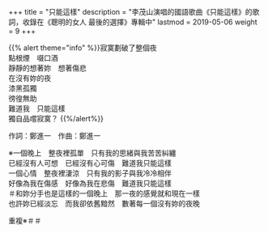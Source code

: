 +++
title = "只能這樣"
description = "李茂山演唱的國語歌曲《只能這樣》的歌詞，收錄在《聰明的女人 最後的選擇》專輯中"
lastmod = 2019-05-06
weight = 9
+++

{{% alert theme="info" %}}寂寞劃破了整個夜<br/>點根煙　啜口酒<br/>靜靜的想著妳　想著傷悲<br/>在沒有妳的夜<br/>漆黑孤獨<br/>徬徨無助<br/>難道我　只能這樣<br/>獨自品嚐寂寞？ {{%/alert%}}

作詞：鄭進一　作曲：鄭進一

※一個晚上　整夜裡孤單　只有我的思緒與我苦苦糾纏  
已經沒有人可想　已經沒有心可傷　難道我只能這樣  
一個心情　整夜裡淒涼　只有我的影子與我冷冷相伴  
好像為我在傷感　好像為我在悲傷　難道我只能這樣  
＃和妳分手也是這樣的一個晚上　那一夜的感覺就和現在一樣  
也許妳已經淡忘　而我卻依舊黯然　數著每一個沒有妳的夜晚  

重複※＃＃
